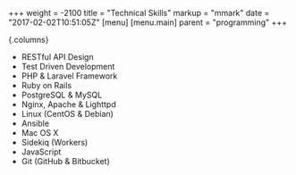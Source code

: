 +++
weight = -2100
title = "Technical Skills"
markup = "mmark"
date = "2017-02-02T10:51:05Z"
[menu]
  [menu.main]
    parent = "programming"
+++

{.columns}
- RESTful API Design
- Test Driven Development
- PHP & Laravel Framework
- Ruby on Rails
- PostgreSQL & MySQL
- Nginx, Apache & Lighttpd
- Linux (CentOS & Debian)
- Ansible
- Mac OS X
- Sidekiq (Workers)
- JavaScript
- Git (GitHub & Bitbucket)